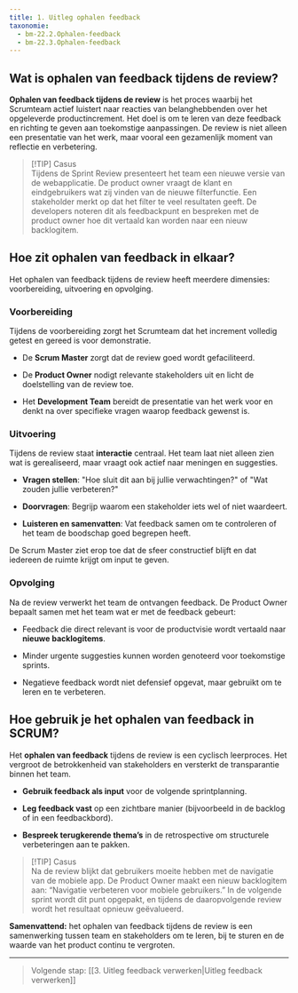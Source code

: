 ```yaml
---
title: 1. Uitleg ophalen feedback
taxonomie:
  - bm-22.2.Ophalen-feedback
  - bm-22.3.Ophalen-feedback
---
```

## Wat is ophalen van feedback tijdens de review?
**Ophalen van feedback tijdens de review** is het proces waarbij het Scrumteam actief luistert naar reacties van belanghebbenden over het opgeleverde productincrement. Het doel is om te leren van deze feedback en richting te geven aan toekomstige aanpassingen. De review is niet alleen een presentatie van het werk, maar vooral een gezamenlijk moment van reflectie en verbetering.

> [!TIP] Casus  
> Tijdens de Sprint Review presenteert het team een nieuwe versie van de webapplicatie. De product owner vraagt de klant en eindgebruikers wat zij vinden van de nieuwe filterfunctie. Een stakeholder merkt op dat het filter te veel resultaten geeft. De developers noteren dit als feedbackpunt en bespreken met de product owner hoe dit vertaald kan worden naar een nieuw backlogitem.

## Hoe zit ophalen van feedback in elkaar?
Het ophalen van feedback tijdens de review heeft meerdere dimensies: voorbereiding, uitvoering en opvolging.
### Voorbereiding
Tijdens de voorbereiding zorgt het Scrumteam dat het increment volledig getest en gereed is voor demonstratie.

- De **Scrum Master** zorgt dat de review goed wordt gefaciliteerd.
    
- De **Product Owner** nodigt relevante stakeholders uit en licht de doelstelling van de review toe.
    
- Het **Development Team** bereidt de presentatie van het werk voor en denkt na over specifieke vragen waarop feedback gewenst is.
    

### Uitvoering
Tijdens de review staat **interactie** centraal. Het team laat niet alleen zien wat is gerealiseerd, maar vraagt ook actief naar meningen en suggesties.

- **Vragen stellen**: "Hoe sluit dit aan bij jullie verwachtingen?" of "Wat zouden jullie verbeteren?"
    
- **Doorvragen**: Begrijp waarom een stakeholder iets wel of niet waardeert.
    
- **Luisteren en samenvatten**: Vat feedback samen om te controleren of het team de boodschap goed begrepen heeft.
    

De Scrum Master ziet erop toe dat de sfeer constructief blijft en dat iedereen de ruimte krijgt om input te geven.

### Opvolging
Na de review verwerkt het team de ontvangen feedback. De Product Owner bepaalt samen met het team wat er met de feedback gebeurt:

- Feedback die direct relevant is voor de productvisie wordt vertaald naar **nieuwe backlogitems**.
    
- Minder urgente suggesties kunnen worden genoteerd voor toekomstige sprints.
    
- Negatieve feedback wordt niet defensief opgevat, maar gebruikt om te leren en te verbeteren.
    

## Hoe gebruik je het ophalen van feedback in SCRUM?
Het **ophalen van feedback** tijdens de review is een cyclisch leerproces. Het vergroot de betrokkenheid van stakeholders en versterkt de transparantie binnen het team.

- **Gebruik feedback als input** voor de volgende sprintplanning.
    
- **Leg feedback vast** op een zichtbare manier (bijvoorbeeld in de backlog of in een feedbackbord).
    
- **Bespreek terugkerende thema’s** in de retrospective om structurele verbeteringen aan te pakken.
    

> [!TIP] Casus  
> Na de review blijkt dat gebruikers moeite hebben met de navigatie van de mobiele app. De Product Owner maakt een nieuw backlogitem aan: “Navigatie verbeteren voor mobiele gebruikers.” In de volgende sprint wordt dit punt opgepakt, en tijdens de daaropvolgende review wordt het resultaat opnieuw geëvalueerd.

**Samenvattend:** het ophalen van feedback tijdens de review is een samenwerking tussen team en stakeholders om te leren, bij te sturen en de waarde van het product continu te vergroten.

---

> Volgende stap: [[3. Uitleg feedback verwerken|Uitleg feedback verwerken]]